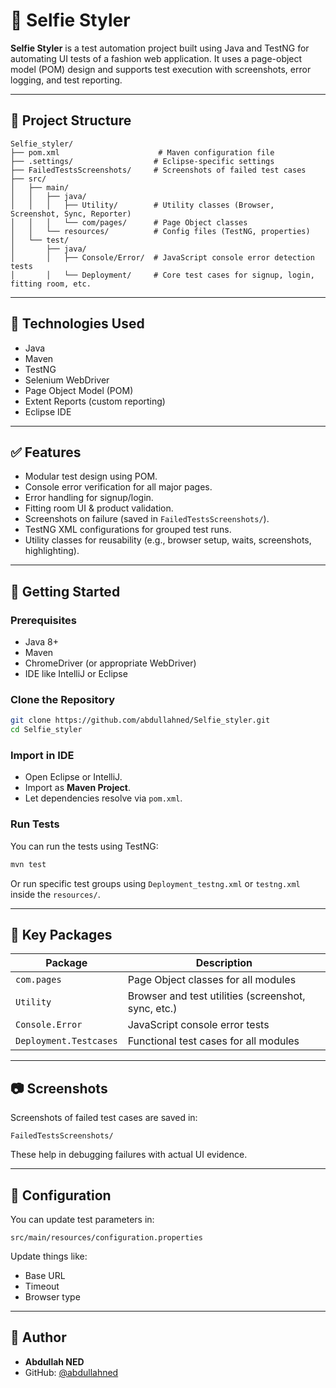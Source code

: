 # 📸 Selfie Styler

**Selfie Styler** is a test automation project built using Java and TestNG for automating UI tests of a fashion web application. It uses a page-object model (POM) design and supports test execution with screenshots, error logging, and test reporting.

---

## 📁 Project Structure

```
Selfie_styler/
├── pom.xml                      # Maven configuration file
├── .settings/                  # Eclipse-specific settings
├── FailedTestsScreenshots/     # Screenshots of failed test cases
├── src/
│   ├── main/
│   │   ├── java/
│   │   │   ├── Utility/        # Utility classes (Browser, Screenshot, Sync, Reporter)
│   │   │   └── com/pages/      # Page Object classes
│   │   └── resources/          # Config files (TestNG, properties)
│   └── test/
│       ├── java/
│       │   ├── Console/Error/  # JavaScript console error detection tests
│       │   └── Deployment/     # Core test cases for signup, login, fitting room, etc.
```

---

## 🔧 Technologies Used

- Java
- Maven
- TestNG
- Selenium WebDriver
- Page Object Model (POM)
- Extent Reports (custom reporting)
- Eclipse IDE

---

## ✅ Features

- Modular test design using POM.
- Console error verification for all major pages.
- Error handling for signup/login.
- Fitting room UI & product validation.
- Screenshots on failure (saved in `FailedTestsScreenshots/`).
- TestNG XML configurations for grouped test runs.
- Utility classes for reusability (e.g., browser setup, waits, screenshots, highlighting).

---

## 🚀 Getting Started

### Prerequisites

- Java 8+
- Maven
- ChromeDriver (or appropriate WebDriver)
- IDE like IntelliJ or Eclipse

### Clone the Repository

```bash
git clone https://github.com/abdullahned/Selfie_styler.git
cd Selfie_styler
```

### Import in IDE

- Open Eclipse or IntelliJ.
- Import as **Maven Project**.
- Let dependencies resolve via `pom.xml`.

### Run Tests

You can run the tests using TestNG:

```bash
mvn test
```

Or run specific test groups using `Deployment_testng.xml` or `testng.xml` inside the `resources/`.

---

## 🧪 Key Packages

| Package                          | Description                               |
|----------------------------------|-------------------------------------------|
| `com.pages`                      | Page Object classes for all modules       |
| `Utility`                        | Browser and test utilities (screenshot, sync, etc.) |
| `Console.Error`                  | JavaScript console error tests            |
| `Deployment.Testcases`          | Functional test cases for all modules     |

---

## 📷 Screenshots

Screenshots of failed test cases are saved in:

```
FailedTestsScreenshots/
```

These help in debugging failures with actual UI evidence.

---

## 📝 Configuration

You can update test parameters in:

```
src/main/resources/configuration.properties
```

Update things like:

- Base URL
- Timeout
- Browser type

---

## 👤 Author

- **Abdullah NED**
- GitHub: [@abdullahned](https://github.com/abdullahned)
